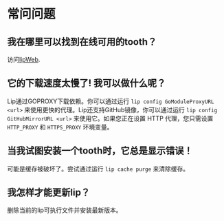 # 常问问题

## 我在哪里可以找到在线可用的tooth？

访问[lipWeb](https://www.lippkg.com).

## 它的下载速度太慢了! 我可以做什么呢？

Lip通过GOPROXY下载依赖。你可以通过运行 `lip config GoModuleProxyURL <url>` 来使用更快的代理。Lip还支持GitHub镜像，你可以通过运行 `lip config GitHubMirrorURL <url>` 来使用它。如果您正在设置 HTTP 代理，您只需设置 `HTTP_PROXY` 和 `HTTPS_PROXY` 环境变量。

## 当我试图安装一个tooth时，它总是显示错误！

可能是缓存被破坏了。尝试通过运行 `lip cache purge` 来清除缓存。

## 我怎样才能更新lip？

删除当前的lip可执行文件并安装最新版本。
